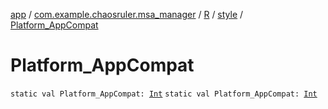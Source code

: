 [app](../../../index.md) / [com.example.chaosruler.msa_manager](../../index.md) / [R](../index.md) / [style](index.md) / [Platform_AppCompat](.)

# Platform_AppCompat

`static val Platform_AppCompat: `[`Int`](https://kotlinlang.org/api/latest/jvm/stdlib/kotlin/-int/index.html)
`static val Platform_AppCompat: `[`Int`](https://kotlinlang.org/api/latest/jvm/stdlib/kotlin/-int/index.html)